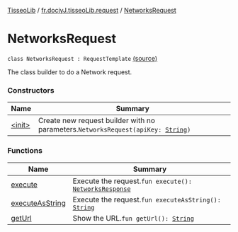 [TisseoLib](../../index.md) / [fr.docjyJ.tisseoLib.request](../index.md) / [NetworksRequest](./index.md)

# NetworksRequest

`class NetworksRequest : RequestTemplate` [(source)](https://github.com/docjyj/tisseoLib/tree/master/src/main/kotlin/fr/docjyJ/tisseoLib/request/NetworksRequest.kt#L14)

The class builder to do a Network request.

### Constructors

| Name | Summary |
|---|---|
| [&lt;init&gt;](-init-.md) | Create new request builder with no parameters.`NetworksRequest(apiKey: `[`String`](https://kotlinlang.org/api/latest/jvm/stdlib/kotlin/-string/index.html)`)` |

### Functions

| Name | Summary |
|---|---|
| [execute](execute.md) | Execute the request.`fun execute(): `[`NetworksResponse`](../../fr.docjy-j.tisseo-lib.response/-networks-response/index.md) |
| [executeAsString](execute-as-string.md) | Execute the request.`fun executeAsString(): `[`String`](https://kotlinlang.org/api/latest/jvm/stdlib/kotlin/-string/index.html) |
| [getUrl](get-url.md) | Show the URL.`fun getUrl(): `[`String`](https://kotlinlang.org/api/latest/jvm/stdlib/kotlin/-string/index.html) |
